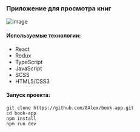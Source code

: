 ### Приложение для просмотра книг

![image](https://github.com/8Alex/book-app/assets/91260590/d4e87fcf-0aca-4c0f-9d85-aa9beca600e3)

#### Используемые технологии:

- React
- Redux
- TypeScript
- JavaScript
- SCSS
- HTML5/CSS3

#### Запуск проекта:

```
git clone https://github.com/8Alex/book-app.git
cd book-app
npm install
npm run dev
```
